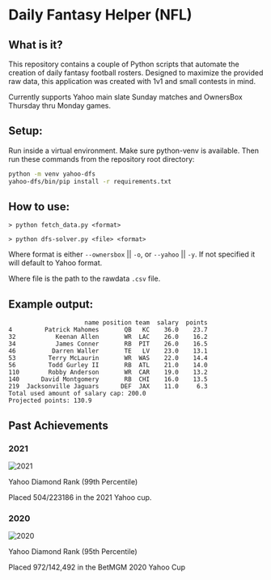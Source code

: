 # Daily Fantasy Helper (NFL)

## What is it?

This repository contains a couple of Python scripts that automate the creation of daily fantasy football rosters. Designed to maximize the provided raw data, this application was created with 1v1 and small contests in mind.

Currently supports Yahoo main slate Sunday matches and OwnersBox Thursday thru Monday games.

## Setup:

Run inside a virtual environment.  Make sure python-venv is available.  Then run these commands from the repository root directory:

```bash
python -m venv yahoo-dfs
yahoo-dfs/bin/pip install -r requirements.txt
```

## How to use:

`> python fetch_data.py <format>`

`> python dfs-solver.py <file> <format>`

Where format is either `--ownersbox` || `-o`, or `--yahoo` || `-y`. If not specified it will default to Yahoo format.

Where file is the path to the rawdata `.csv` file. 

## Example output:
```
                     name position team  salary  points
4         Patrick Mahomes       QB   KC    36.0    23.7
32           Keenan Allen       WR  LAC    26.0    16.2
34           James Conner       RB  PIT    26.0    16.5
46          Darren Waller       TE   LV    23.0    13.1
53         Terry McLaurin       WR  WAS    22.0    14.4
56         Todd Gurley II       RB  ATL    21.0    14.0
110        Robby Anderson       WR  CAR    19.0    13.2
140      David Montgomery       RB  CHI    16.0    13.5
219  Jacksonville Jaguars      DEF  JAX    11.0     6.3
Total used amount of salary cap: 200.0
Projected points: 130.9
```

## Past Achievements
### 2021

![2021](https://user-images.githubusercontent.com/10425301/195481619-48b12822-7c6a-4bd4-a84a-4b0e32d80f1d.png)

Yahoo Diamond Rank (99th Percentile)

Placed 504/223186 in the 2021 Yahoo cup.

### 2020

![2020](https://user-images.githubusercontent.com/10425301/124058137-c974f680-d9f6-11eb-9a15-3876a86e101e.png)

Yahoo Diamond Rank (95th Percentile)

Placed 972/142,492 in the BetMGM 2020 Yahoo Cup